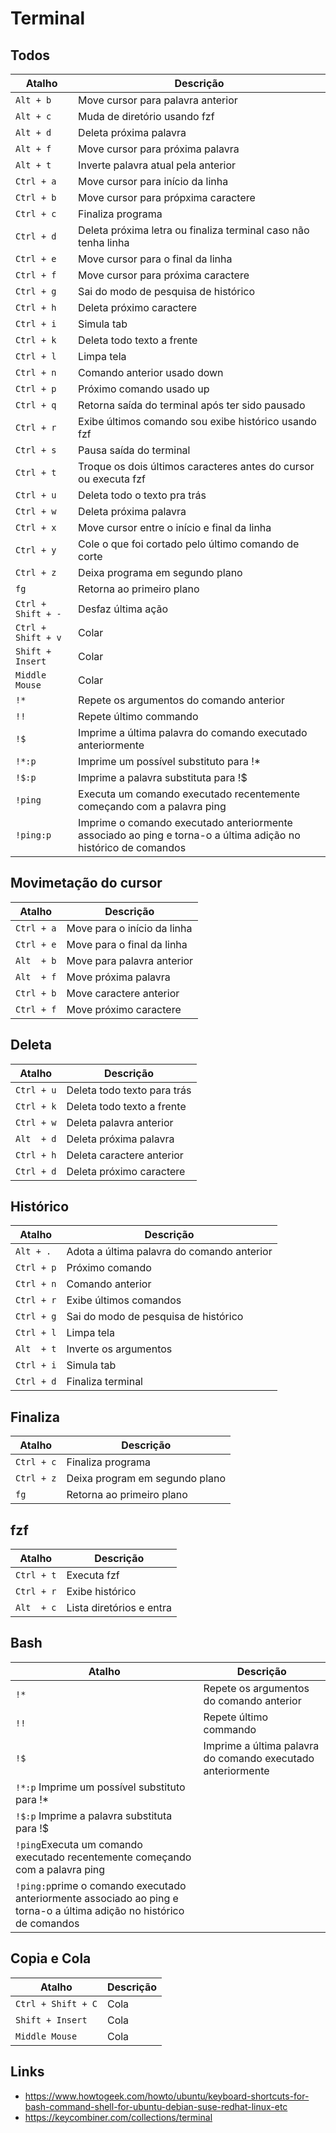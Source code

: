 # Terminal

## Todos
| Atalho | Descrição
| ---                  | ---                                                                                                                                                                                                                       |
| `Alt + b`            | Move cursor para palavra anterior                                                                                                                                                                                         |
| `Alt + c`            | Muda de diretório usando fzf                                                                                                                                                                                              |
| `Alt + d`            | Deleta próxima palavra                                                                                                                                                                                                    |
| `Alt + f`            | Move cursor para próxima palavra                                                                                                                                                                                          |
| `Alt + t`            | Inverte palavra atual pela anterior                                                                                                                                                                                       |
| `Ctrl + a`           | Move cursor para início da linha                                                                                                                                                                                          |
| `Ctrl + b`           | Move cursor para própxima caractere                                                                                                                                                                                       |
| `Ctrl + c`           | Finaliza programa                                                                                                                                                                                                         |
| `Ctrl + d`           | Deleta próxima letra ou finaliza terminal caso não tenha linha                                                                                                                                                            |
| `Ctrl + e`           | Move cursor para o final da linha                                                                                                                                                                                         |
| `Ctrl + f`           | Move cursor para próxima caractere                                                                                                                                                                                        |
| `Ctrl + g`           | Sai do modo de pesquisa de histórico                                                                                                                                                                                      |
| `Ctrl + h`           | Deleta próximo caractere                                                                                                                                                                                                  |
| `Ctrl + i`           | Simula tab                                                                                                                                                                                                                |
| `Ctrl + k`           | Deleta todo texto a frente                                                                                                                                                                                                |
| `Ctrl + l`           | Limpa tela                                                                                                                                                                                                                |
| `Ctrl + n`           | Comando anterior usado down                                                                                                                                                                                               |
| `Ctrl + p`           | Próximo comando usado up                                                                                                                                                                                                  |
| `Ctrl + q`           | Retorna saída do terminal após ter sido pausado                                                                                                                                                                           |
| `Ctrl + r`           | Exibe últimos comando sou exibe histórico usando fzf                                                                                                                                                                      |
| `Ctrl + s`           | Pausa saída do terminal                                                                                                                                                                                                   |
| `Ctrl + t`           | Troque os dois últimos caracteres antes do cursor ou executa fzf                                                                                                                                                          |
| `Ctrl + u`           | Deleta todo o texto pra trás                                                                                                                                                                                              |
| `Ctrl + w`           | Deleta próxima palavra                                                                                                                                                                                                    |
| `Ctrl + x`           | Move cursor entre o início e final da linha                                                                                                                                                                               |
| `Ctrl + y`           | Cole o que foi cortado pelo último comando de corte                                                                                                                                                                       |
| `Ctrl + z`           | Deixa programa em segundo plano                                                                                                                                                                                           |
| `fg`                 | Retorna ao primeiro plano                                                                                                                                                                                                 |
| `Ctrl + Shift + -`   | Desfaz última ação
| `Ctrl + Shift + v`   | Colar
| `Shift + Insert  `   | Colar
| `Middle Mouse    `   | Colar
| `!*`                 | Repete os argumentos do comando anterior                                                                                                                                                                                  |
| `!!`                 | Repete último commando                                                                                                                                                                                                    |
| `!$`                 | Imprime a última palavra do comando executado anteriormente                                                                                                                                                               |
| `!*:p`               | Imprime um possível substituto para !*                                                                                                                                                                                    |
| `!$:p`               | Imprime a palavra substituta para !$                                                                                                                                                                                      |
| `!ping`              | Executa um comando executado recentemente começando com a palavra ping                                                                                                                                                    |
| `!ping:p`            | Imprime o comando executado anteriormente associado ao ping e torna-o a última adição no histórico de comandos                                                                                                            |

## Movimetação do cursor
| Atalho | Descrição
| --- | --- |
| `Ctrl + a` | Move para o início da linha |
| `Ctrl + e` | Move para o final da linha |
| `Alt  + b` | Move para palavra anterior |
| `Alt  + f` | Move próxima palavra |
| `Ctrl + b` | Move caractere anterior |
| `Ctrl + f` | Move próximo caractere |

## Deleta
| Atalho | Descrição
| --- | --- |
| `Ctrl + u` | Deleta todo texto para trás |
| `Ctrl + k` | Deleta todo texto a frente |
| `Ctrl + w` | Deleta palavra anterior |
| `Alt  + d` | Deleta próxima palavra |
| `Ctrl + h` | Deleta caractere anterior |
| `Ctrl + d` | Deleta próximo caractere |

## Histórico
| Atalho | Descrição
| --- | --- |
| `Alt + .` | Adota a última palavra do comando anterior |
| `Ctrl + p` | Próximo comando |
| `Ctrl + n` | Comando anterior |
| `Ctrl + r` | Exibe últimos comandos |
| `Ctrl + g` | Sai do modo de pesquisa de histórico |
| `Ctrl + l` | Limpa tela |
| `Alt  + t` | Inverte os argumentos |
| `Ctrl + i` | Simula tab |
| `Ctrl + d` | Finaliza terminal |

## Finaliza
| Atalho | Descrição
| --- | --- |
| `Ctrl + c` | Finaliza programa |
| `Ctrl + z` | Deixa program em segundo plano |
| `fg` | Retorna ao primeiro plano |

## fzf
| Atalho | Descrição
| --- | --- |
| `Ctrl + t` | Executa fzf |
| `Ctrl + r` | Exibe histórico |
| `Alt  + c` | Lista diretórios e entra |

## Bash
| Atalho | Descrição
| --- | --- |
| `!*` | Repete os argumentos do comando anterior |
| `!!` | Repete último commando |
| `!$` | Imprime a última palavra do comando executado anteriormente |
| `!*:p` Imprime um possível substituto para !* |
| `!$:p` Imprime a palavra substituta para !$ |
| `!ping`Executa um comando executado recentemente começando com a palavra ping |
| `!ping:p`prime o comando executado anteriormente associado ao ping e torna-o a última adição no histórico de comandos |

## Copia e Cola
| Atalho | Descrição
| --- | --- |
| `Ctrl + Shift + C` | Cola |
| `Shift + Insert  ` | Cola |
| `Middle Mouse    ` | Cola |

## Links
- https://www.howtogeek.com/howto/ubuntu/keyboard-shortcuts-for-bash-command-shell-for-ubuntu-debian-suse-redhat-linux-etc
- https://keycombiner.com/collections/terminal
